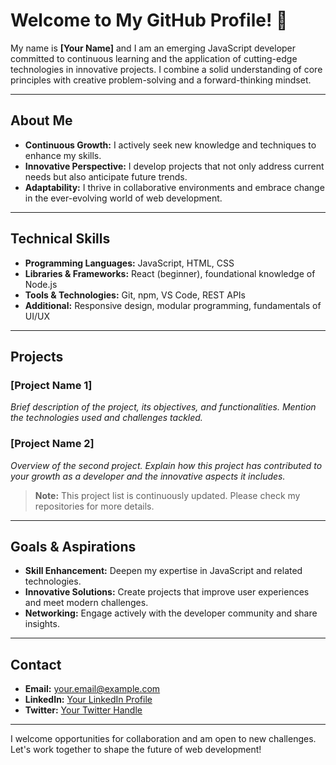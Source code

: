 # Welcome to My GitHub Profile! 👋

My name is **[Your Name]** and I am an emerging JavaScript developer committed to continuous learning and the application of cutting-edge technologies in innovative projects. I combine a solid understanding of core principles with creative problem-solving and a forward-thinking mindset.

---

## About Me

- **Continuous Growth:** I actively seek new knowledge and techniques to enhance my skills.
- **Innovative Perspective:** I develop projects that not only address current needs but also anticipate future trends.
- **Adaptability:** I thrive in collaborative environments and embrace change in the ever-evolving world of web development.

---

## Technical Skills

- **Programming Languages:** JavaScript, HTML, CSS
- **Libraries & Frameworks:** React (beginner), foundational knowledge of Node.js
- **Tools & Technologies:** Git, npm, VS Code, REST APIs
- **Additional:** Responsive design, modular programming, fundamentals of UI/UX

---

## Projects

### [Project Name 1]
*Brief description of the project, its objectives, and functionalities. Mention the technologies used and challenges tackled.*

### [Project Name 2]
*Overview of the second project. Explain how this project has contributed to your growth as a developer and the innovative aspects it includes.*

> **Note:** This project list is continuously updated. Please check my repositories for more details.

---

## Goals & Aspirations

- **Skill Enhancement:** Deepen my expertise in JavaScript and related technologies.
- **Innovative Solutions:** Create projects that improve user experiences and meet modern challenges.
- **Networking:** Engage actively with the developer community and share insights.

---

## Contact

- **Email:** [your.email@example.com](mailto:your.email@example.com)
- **LinkedIn:** [Your LinkedIn Profile](https://www.linkedin.com/)
- **Twitter:** [Your Twitter Handle](https://twitter.com/)

---

I welcome opportunities for collaboration and am open to new challenges. Let's work together to shape the future of web development!
